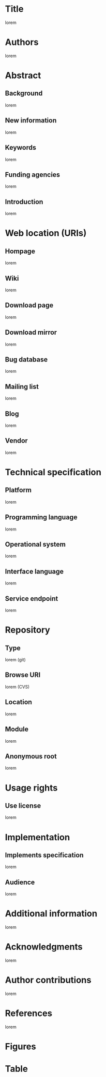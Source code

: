 # Title
lorem

# Authors
lorem

# Abstract
## Background
lorem

## New information
lorem

## Keywords
lorem

## Funding agencies
lorem

## Introduction
lorem

# Web location (URIs)
## Hompage
lorem

## Wiki
lorem

## Download page
lorem

## Download mirror
lorem

## Bug database
lorem

## Mailing list
lorem

## Blog
lorem

## Vendor
lorem

# Technical specification
## Platform
lorem

## Programming language
lorem

## Operational system
lorem

## Interface language
lorem

## Service endpoint
lorem

# Repository
## Type
lorem (git)

## Browse URI
lorem (CVS)

## Location
lorem

## Module
lorem

## Anonymous root
lorem

# Usage rights
## Use license
lorem

# Implementation
## Implements specification
lorem

## Audience
lorem

# Additional information
lorem

# Acknowledgments
lorem

# Author contributions
lorem

# References
lorem

# Figures

# Table


